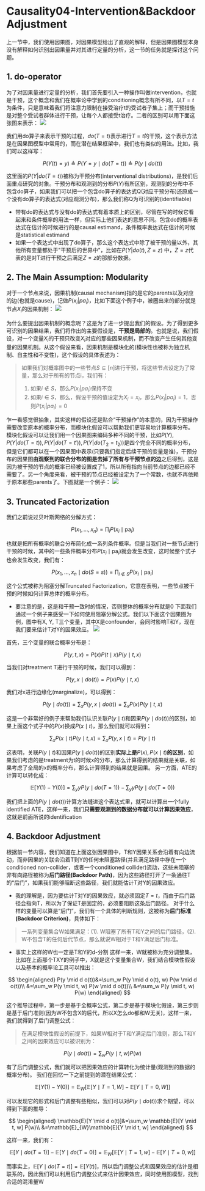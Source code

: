 # Causality04-Intervention&Backdoor Adjustment
上一节中，我们使用因果图，对因果模型给出了直观的解释，但是因果图模型本身没有解释如何识别出因果量并对其进行定量的分析，这一节的任务就是探讨这个问题。

## 1. do-operator
为了对因果量进行定量的分析，我们首先要引入一种操作叫做intervention，也就是干预，这个概念和我们在概率论中学到的conditioning概念有所不同，以$T=t$为条件，只是意味着我们将注意力限制在接受治疗t的受试者子集上；而干预措施是对整个受试者群体进行干预，让每个人都接受t治疗。二者的区别可以用下面这张图来表示：
![](resources/Pasted%20image%2020230209170412.png)

我们用do算子来表示干预的过程，$do(T=t)$表示进行$T=t$的干预，这个表示方法是在因果图模型中常用的，而在潜在结果框架中，我们也有类似的用法。比如，我们可以这样写：

$$
P(Y(t)=y) \triangleq P(Y=y \mid d o(T=t)) \triangleq P(y \mid d o(t))
$$

这里面的$P(Y|do(T=t))$被称为干预分布(interventional distributions)，是我们后面重点研究的对象。干预分布和观测到的分布$P(Y)$有所区别，观测到的分布中不包含do算子，如果我们可以把一个包含do算子的表达式Q(对应干预分布)还原成一个没有do算子的表达式(对应观测分布)，那么我们称Q为可识别的(identifiable)
- 带有do的表达式与没有do的表达式有着本质上的区别，尽管在写的时候它看起来和条件概率的用法一样，但实际上他们表达的意思不同。包含do的概率表达式在估计的时候进行的是causal estimand，条件概率表达式在估计的时候是statistical estimand
- 如果一个表达式中出现了do算子，那么这个表达式中除了被干预的量以外，其他所有变量都处于"干预后的世界中"，比如在$P(Y|do(t),Z=z)$ 中，$Z=z$代表的是对T进行干预之后满足$Z=z$的那部分数据。

## 2. The Main Assumption: Modularity

对于一个节点来说，因果机制(causal mechanism)指的是它的parents以及对应的边(也就是cause)，记做$P(x_i|pa_i)$，比如下面这个例子中，被圈出来的部分就是节点$X_i$的因果机制：
![](resources/Pasted%20image%2020230210104042.png)


为什么要提出因果机制的概念呢？这是为了进一步提出我们的假设。为了得到更多可识别的因果结果，我们将作出的主要假设是，**干预是局部的**。也就是说，我们假设，对一个变量$X_i$的干预只改变$X_i$对应的那些因果机制，而不改变产生任何其他变量的因果机制。从这个假设来看，因果机制是模块化的(模块性也被称为独立机制、自主性和不变性)，这个假设的具体表述为：
> 如果我们对概率图中的一些节点$S \subseteq[n]$进行干预，将这些节点设定为了常量，那么对于所有的节点i，我们有：
> 1. 如果$i\not\in S$，那么$P(x_i|pa_i)$保持不变
> 2. 如果$i\in S$，那么，假设干预的值设定为$X_i=x_i$，那么$P(x_i|pa_i)=1$，否则$P(x_i|pa_i)=0$

乍一看感觉很抽象，其实这样的假设还是贴合“干预操作”的本意的，因为干预操作需要改变原本的概率分布，而模块化假设可以帮助我们更容易地计算概率分布。
模块化假设可以让我们用一个因果图来编码多种不同的干预，比如$P(Y),P(Y|do(T=t)), P(Y|do(T=t')), P(Y|do(T_2=t_2))$是四个完全不同的概率分布，但是它们都可以在一个因果图中表示(只要我们指定后续干预的变量是谁)，干预分布的因果图**由观察到的联合分布的图是去掉了所有与干预节点的边**之后得到，这是因为被干预的节点的概率已经被设置成了1，所以所有指向当前节点的边都已经不需要了。另一个角度来看，被干预的节点已经被设定为了一个常数，也就不再依赖于原本那些parents了。下图就是一个例子：
![](resources/Pasted%20image%2020230210145335.png)

## 3.  Truncated Factorization
我们之前说过贝叶斯网络的分解方式：

$$
P\left(x_1, \ldots, x_n\right)=\prod_i P\left(x_i \mid \mathrm{pa}_i\right)
$$

也就是把所有概率的联合分布简化成一系列条件概率。但是当我们对一些节点进行干预的时候，其中的一些条件概率分布$P\left(x_i \mid \mathrm{pa}_i\right)$就会发生改变，这时候整个式子也会发生改变，我们有：

$$
P\left(x_1, \ldots, x_n \mid d o(S=s)\right)=\prod_{i \notin S} P\left(x_i \mid \mathrm{pa}_i\right)
$$

这个公式被称为阻塞分解Truncated Factorization，它意在表明，一些节点被干预的时候如何计算总体的概率分布。
- 要注意的是，这是和干预一致时的情况，否则整体的概率分布就是0
下面我们通过一个例子来感受一下如何使用阻塞分解公式。我们以下面这个因果图为例，图中有X, Y, T三个变量，其中X是confounder，会同时影响T和Y，现在我们要来估计T对Y的因果效应。
![](resources/Pasted%20image%2020230210163558.png)


首先，三个变量的联合概率分布是：

$$
P(y, t, x)=P(x) P(t \mid x) P(y \mid t, x)
$$

当我们对treatment T进行干预的时候，我们可以得到：

$$
P(y, x \mid d o(t))=P(x) P(y \mid t, x)
$$

我们对x进行边缘化(marginalize)，可以得到：

$$
P(y\mid d o(t))=\sum_{x} P(y, x \mid d o(t))=\sum_{x} P(x) P(y \mid t, x)
$$

这是一个非常好的例子来帮助我们认识关联$P(y\mid t)$和因果$P(y\mid d o(t))$的区别，如果上面这个式子中的$P(x)$换成$P(x\mid t)$，那么我们就可以得到：

$$
\sum_{x} P(x\mid t) P(y \mid t, x)=\sum_{x}P(y,x\mid t)=P(y\mid t)
$$

这表明，关联$P(y\mid t)$和因果$P(y\mid d o(t))$的区别**实际上是**$P(x), P(x\mid t)$**的区别**，如果我们考虑的是treatment为t的时候x的分布，那么计算得到的结果就是关联，如果考虑了全局的x的概率分布，那么计算得到的结果就是因果。
另一方面，ATE的计算可以转化成：

$$
\mathbb{E}[Y(1)-Y(0)]=\sum_y y P(y \mid d o(T=1))-\sum_y y P(y \mid d o(T=0))
$$

我们把上面的$P(y\mid do(t))$计算方法缝进这个表达式里，就可以计算出一个fully identified ATE，这样一来，我们**只需要观测到的数据分布就可以计算因果效应**，这就是前面所说的identification

## 4. Backdoor Adjustment
根据前一节内容，我们知道在上面这张因果图中，T和Y因果关系会沿着有向边流动，而非因果的关联会沿着T到Y的任何未阻塞路径(并且满足路径中存在一个conditioned non-collider，或者一个conditioned collider)流动，这些未阻塞的非有向路径被称为**后门路径(Backdoor Path)**，因为这些路径打开了一条通往T的“后门”，如果我们能够阻断这些路径，我们就能估计T对Y的因果效应。
- 我的理解是，因为要估计T对Y的因果效应，就必须固定$T=t$，而由于后门路径会指向T，所以为了保证T是固定的，必须要阻断这条后门路径。
对于什么样的变量可以算是“后门”，我们有一个具体的判断规则，这被称为**后门标准(Backdoor Criterion)**，具体如下：
> 一系列变量集合W如果满足：(1).  W阻塞了所有T和Y之间的后门路径，(2). W不包含T的任何后代节点，那么就说W相对于T和Y满足后门标准。
- 事实上这样的W也一定是T和Y的d-分割
这样一来，W就被称为充分调整集，比如在上面那个TXY的例子中，X就是这个变量集合W，我们结合模块性假设以及基本的概率论工具可以推出：

$$
\begin{aligned}
P(y \mid d o(t))&=\sum_w P(y \mid d o(t), w) P(w \mid d o(t))\\
&=\sum_w P(y \mid t, w) P(w \mid d o(t))\\
&=\sum_w P(y \mid t, w) P(w)
\end{aligned}
$$

这个推导过程中，第一步是基于全概率公式，第二步是基于模块化假设，第三步则是基于后门准则(因为W不包含X的后代，所以X怎么do都和W无关)，这样一来，我们就得到了后门调整公式：

> 在满足模块性假设的前提下，如果W相对于T和Y满足后门准则，那么T和Y之间的因果效应可以被识别为：

$$
P(y \mid d o(t))=\sum_w P(y \mid t, w) P(w)
$$

有了后门调整公式，我们就可以把因果效应的计算转化为统计量(观测到的数据的概率分布)。
我们在回忆一下之前提到的潜在结果公式：

$$
\mathbb{E}[Y(1)-Y(0)]=\mathbb{E}_W[\mathbb{E}[Y \mid T=1, W]-\mathbb{E}[Y \mid T=0, W]]
$$

可以发现它的形式和后门调整有些相似，我们可以对$P(y\mid do(t))$求个期望，可以得到下面的推导：

$$
\begin{aligned}
\mathbb{E}[Y \mid d o(t)]&=\sum_w \mathbb{E}[Y \mid t, w] P(w)\\
&=\mathbb{E}_{W}\mathbb{E}[Y \mid t, w]
\end{aligned}
$$

这样一来，我们有：

$$
\mathbb{E}[Y \mid do(T=1)]-\mathbb{E}[Y \mid do(T=0)]=\mathbb{E}_{W}[\mathbb{E}[Y \mid T=1, w]-\mathbb{E}[Y \mid T=0, w]]
$$

而事实上，$\mathbb{E}[Y \mid do(T=t)]=\mathbb{E}[Y(t)]$，所以后门调整公式和因果效应的估计是相联系的，因此我们可以利用后门调整公式来估计因果效应，同时使用图模型，找到合适的混淆量W